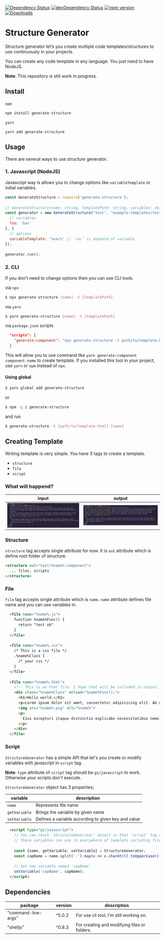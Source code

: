 [![Dependency Status](https://david-dm.org/tugaybaltaci/generate-structure.svg)](https://david-dm.org/tugaybaltaci/generate-structure)
[![devDependency Status](https://david-dm.org/tugaybaltaci/generate-structure/dev-status.svg)](https://david-dm.org/tugaybaltaci/generate-structure#info=devDependencies)
[![npm version](https://badge.fury.io/js/generate-structure.svg)](https://badge.fury.io/js/generate-structure)
[![Downloads](https://img.shields.io/npm/dm/generate-structure.svg)](https://www.npmjs.com/package/code-structure)

# Structure Generator

Structure generator let’s you create multiple code templates/structures to use continuously in your projects.

You can create any code template in any language. You just need to have NodeJS.

**Note**: This repository is still work in progress.

## Install

`npm`

```
npm install generate-structure
```

`yarn`

```
yarn add generate-structure
```

## Usage

There are several ways to use structure generator.

### 1. Javascript (NodeJS)

Javascript way is allows you to change options like `variableTemplate` or initial variables.

```js
const GenerateStructure = require('generate-structure');

// GenerateStructure(name: string, templatePath: string, variables: object, options: object)
const generator = new GenerateStructure("test", "example-templates/test.html", {
  // variables
  foo: 'bar'
}, {
  // options
  variableTemplate: '%var%' // `var` is keyword of variable
});

generator.run();
```

### 2. CLI

If you don't need to change options then you can use CLI tools.

via `npx`

```bash
$ npx generate-structure [name] -t [templatePath]
```

via `yarn`

```bash
$ yarn generate-structure [name] -t [templatePath]
```

via `package.json` scripts

```json
  "scripts": {
    "generate:component": "npx generate-structure -t path/to/template.html"
  }
```

This will allow you to use command like `yarn generate:component component-name` to create template. If you installed this tool in your project, use `yarn` or `npm` instead of `npx`.

#### Using global

```bash
$ yarn global add generate-structure
```

or

```bash
$ npm -g i generate-structure
```

and run

```bash
$ generate-structure -t [path/to/template.html] [name]
```

## Creating Template

Writing template is very simple. You have 3 tags to create a template.

* `structure`
* `file`
* `script`

### What will happend?

| input | output |
| - | - |
| ![Input](docs/img/input.png) | ![Input](docs/img/output.png) |


### Structure

`structure` tag accepts single attribute for now.
It is `out` attribute which is define root folder of structure. 

```html
<structure out="test/%name%-component">
  ... files, scripts
</structure>
```

### File

`file` tag accepts single attribute which is `name`.
`name` attribute defines file name and you can use variables in.

```html
  <file name="%name%.js">
    function %name%Func() {
      return "test ok"
    }
  </file>

  <file name="%name%.css">
    /* This is a css file */
    .%name%Class {
      /* your css */
    }
  </file>

  <file name="%name%.html">
    <!-- This is an html file. I hope that will be included in output. -->
    <div class="%name%Class" onload="%name%Func();">
      <h1>Hello world.</h1>
      <p>Lorem ipsum dolor sit amet, consectetur adipisicing elit. Ab mollitia quis voluptatum molestiae, animi molestias aut. Cum dignissimos maxime minima tempora. Asperiores dolor ipsam modi aliquid ea nobis blanditiis sint?</p>
      <img src="%name%.png" alt="%name%">
      <p>
        Eius excepturi itaque distinctio explicabo necessitatibus nemo impedit dicta amet, doloremque provident adipisci delectus porro eligendi architecto laudantium enim officiis? Natus quae ducimus dolores necessitatibus excepturi quam asperiores saepe odit?
      </p>
    </div>
  </file>
```

### Script

`StructureGenerator` has a simple API that let's you create or modify variables with javascript in `script` tag.

**Note**: `type` attribute of `script` tag should be `gs/javascript` to work. Otherwise your scripts don't execute.

`StructureGenerator` object has 3 properties;

| variable | description |
|-|-|
| `name` | Represents file name
| `getVariable` | Brings the variable by given name
| `setVariable` | Defines a variable according to given key and value


```html
  <script type="gs/javascript">
    // You can reach `StructureGenerator` object in that `script` tag and pass new variables into templates.
    // These variables can use in everywhere of template including filename.

    const {name, getVariable, setVariable} = StructureGenerator;
    const capName = name.split('-').map(x => x.charAt(0).toUpperCase() + x.slice(1)).join('');

    // Set new variable named `capName`
    setVariable('capName', capName);
  </script>
```

## Dependencies
| package | version | description |
|-|-|-|
| "command-line-args" | ^5.0.2 | For use cli tool, I'm still working on.
| "shelljs" | ^0.8.3 | For creating and modifying files or folders.



